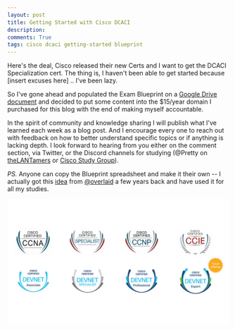 ```yaml
---
layout: post
title: Getting Started with Cisco DCACI
description: 
comments: True
tags: cisco dcaci getting-started blueprint
---
```


Here's the deal, Cisco released their new Certs and I want to get the DCACI Specialization cert.  The thing is, I haven't been able to get started because [insert excuses here] .. I've been lazy. 

So I've gone ahead and populated the Exam Blueprint on a [Google Drive document](https://docs.google.com/spreadsheets/d/1MzZJd29mLs6bqZKl-sLRQhsa-ykYdKSBcBFBQ9C8B-0/edit?usp=sharing) and decided to put some content into the $15/year domain I purchased for this blog with the end of making myself accountable. 

In the spirit of community and knowledge sharing I will publish what I've learned each week as a blog post.  And I encourage every one to reach out with feedback on how to better understand specific topics or if anything is lacking depth.  I look forward to hearing from you either on the comment section, via Twitter, or the Discord channels for studying (@Pretty on [theLANTamers](https://discordapp.com/channels/328935741994565643/328935741994565643) or [Cisco Study Group](https://discordapp.com/channels/328935741994565643/328935741994565643)).

*PS.* Anyone can copy the Blueprint spreadsheet and make it their own -- I actually got this [idea](https://overlaid.net/2014/12/29/the-path-to-ccie-data-center/) from [@overlaid](https://twitter.com/overlaid) a few years back and have used it for all my studies.


![Cisco Certs](/post-images/cisco-certs.png)

